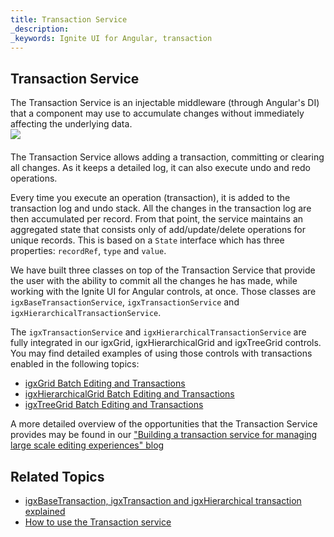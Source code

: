 ```yaml
---
title: Transaction Service
_description: 
_keywords: Ignite UI for Angular, transaction
---
```



## Transaction Service

The Transaction Service is an injectable middleware (through Angular's DI) that a component may use to accumulate changes without immediately affecting the underlying data.
    <img src="https://cdn-images-1.medium.com/max/800/1*O-6DidcFW_XCSqgKRfXf_Q.png"
        style="display:flex;max-height:400px;margin:auto auto 20px auto;" />

The Transaction Service allows adding a transaction, committing or clearing all changes. As it keeps a detailed log, it can also execute undo and redo operations.

Every time you execute an operation (transaction), it is added to the transaction log and undo stack. All the changes in the transaction log are then accumulated per record. From that point, the service maintains an aggregated state that consists only of add/update/delete operations for unique records. This is based on a `State` interface which has three properties: `recordRef`, `type` and `value`.

We have built three classes on top of the Transaction Service that provide the user with the ability to commit all the changes he has made, while working with the Ignite UI for Angular controls, at once. Those classes are `igxBaseTransactionService`, `igxTransactionService` and `igxHierarchicalTransactionService`.

The `igxTransactionService` and `igxHierarchicalTransactionService` are fully integrated in our igxGrid, igxHierarchicalGrid and igxTreeGrid controls. You may find detailed examples of using those controls with transactions enabled in the following topics:
* [igxGrid Batch Editing and Transactions](grid/batch_editing.md)
* [igxHierarchicalGrid Batch Editing and Transactions](hierarchicalgrid/batch_editing.md)
* [igxTreeGrid Batch Editing and Transactions](treegrid/batch_editing.md)

A more detailed overview of the opportunities that the Transaction Service provides may be found in our ["Building a transaction service for managing large scale editing experiences" blog](https://blog.angular.io/building-a-transaction-service-for-managing-large-scale-editing-experiences-ded666eafd5e)

## Related Topics

* [igxBaseTransaction, igxTransaction and igxHierarchical transaction explained](transaction-how-to.md)
* [How to use the Transaction service](transaction-example.md)
